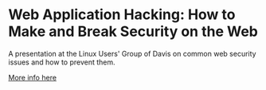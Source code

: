 # Web Application Hacking: How to Make and Break Security on the Web

A presentation at the Linux Users' Group of Davis on common web security issues and how to prevent them.

[More info here](http://lugod.org/meeting/past/2014.10.20.php)

